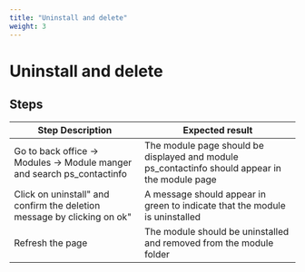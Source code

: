 ```yaml
---
title: "Uninstall and delete"
weight: 3
---
```


# Uninstall and delete
## Steps
| Step Description | Expected result |
| ----- | ----- |
| Go to back office -> Modules -> Module manger and search ps_contactinfo | The module page should be displayed and module ps_contactinfo should appear in the module page |
| Click on uninstall" and confirm the deletion message by clicking on ok" | A message should appear in green to indicate that the module is uninstalled |
| Refresh the page | The module should be uninstalled and removed from the module folder |
